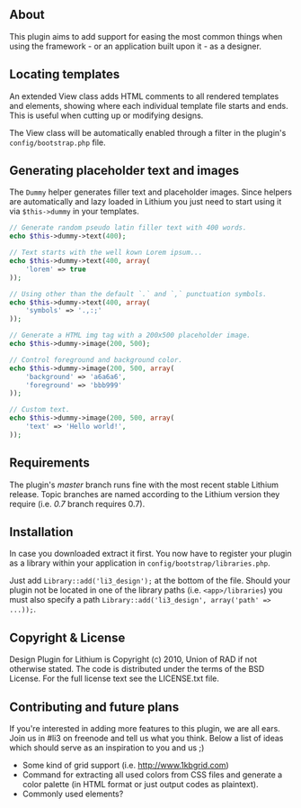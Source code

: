 ##  About

This plugin aims to add support for easing the most common things when using the framework - or an application built upon it - as a designer.

## Locating templates

An extended View class adds HTML comments to all rendered templates and elements, showing where each individual template file starts and ends. This is useful when cutting up or modifying designs.

The View class will be automatically enabled through a filter in the plugin's `config/bootstrap.php` file.

## Generating placeholder text and images

The `Dummy` helper generates filler text and placeholder images. Since helpers are automatically and lazy loaded in Lithium you just need to start using it via `$this->dummy` in your templates.

```php
// Generate random pseudo latin filler text with 400 words.
echo $this->dummy->text(400);

// Text starts with the well kown Lorem ipsum...
echo $this->dummy->text(400, array(
    'lorem' => true
));

// Using other than the default `.` and `,` punctuation symbols.
echo $this->dummy->text(400, array(
    'symbols' => '.,:;'
));

// Generate a HTML img tag with a 200x500 placeholder image.
echo $this->dummy->image(200, 500);

// Control foreground and background color.
echo $this->dummy->image(200, 500, array(
    'background' => 'a6a6a6',
    'foreground' => 'bbb999'
));

// Custom text.
echo $this->dummy->image(200, 500, array(
    'text' => 'Hello world!',
));
```


## Requirements

The plugin's _master_ branch runs fine with the most recent stable Lithium release. Topic branches are named according to the Lithium version they require (i.e. _0.7_ branch requires 0.7).

## Installation

  In case you downloaded extract it first. You now have to register your plugin 
  as a library within your application in `config/bootstrap/libraries.php`.

  Just add `Library::add('li3_design');` at the bottom of the file. Should your 
  plugin not be located in one of the library paths (i.e. `<app>/libraries`)
  you must also specify a path `Library::add('li3_design', array('path' => ...));`.


## Copyright & License

Design Plugin for Lithium is Copyright (c) 2010, Union of RAD
if not otherwise stated. The code is distributed under the terms
of the BSD License. For the full license text see the LICENSE.txt 
file.

## Contributing and future plans

If you're interested in adding more features to this plugin, we are all ears. Join us in #li3 on freenode and tell us what you think. Below a list of ideas which should serve as an inspiration to you and us ;)

- Some kind of grid support (i.e. http://www.1kbgrid.com)
- Command for extracting all used colors from CSS files and generate a color palette (in HTML format or just output codes as plaintext).
- Commonly used elements?
